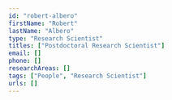```yaml
---
id: "robert-albero"
firstName: "Robert"
lastName: "Albero"
type: "Research Scientist"
titles: ["Postdoctoral Research Scientist"]
email: []
phone: []
researchAreas: []
tags: ["People", "Research Scientist"]
urls: []
---
```

